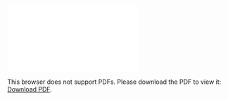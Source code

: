 <object data="christ-in-song/CIS1908pdfs/087.pdf" type="application/pdf" width="100%" height="1024px">
    <embed src="christ-in-song/CIS1908pdfs/087.pdf">
        <p>This browser does not support PDFs. Please download the PDF to view it: <a href="christ-in-song/CIS1908pdfs/087.pdf">Download PDF</a>.</p>
    </embed>
</object>
